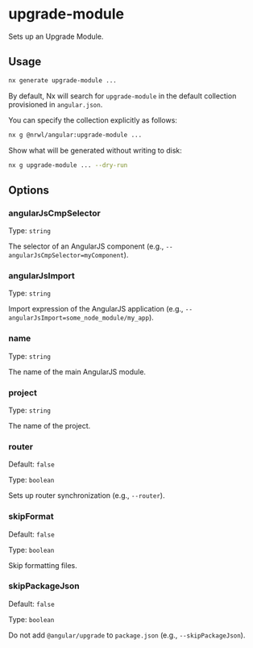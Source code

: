# upgrade-module

Sets up an Upgrade Module.

## Usage

```bash
nx generate upgrade-module ...
```

By default, Nx will search for `upgrade-module` in the default collection provisioned in `angular.json`.

You can specify the collection explicitly as follows:

```bash
nx g @nrwl/angular:upgrade-module ...
```

Show what will be generated without writing to disk:

```bash
nx g upgrade-module ... --dry-run
```

## Options

### angularJsCmpSelector

Type: `string`

The selector of an AngularJS component (e.g., `--angularJsCmpSelector=myComponent`).

### angularJsImport

Type: `string`

Import expression of the AngularJS application (e.g., `--angularJsImport=some_node_module/my_app`).

### name

Type: `string`

The name of the main AngularJS module.

### project

Type: `string`

The name of the project.

### router

Default: `false`

Type: `boolean`

Sets up router synchronization (e.g., `--router`).

### skipFormat

Default: `false`

Type: `boolean`

Skip formatting files.

### skipPackageJson

Default: `false`

Type: `boolean`

Do not add `@angular/upgrade` to `package.json` (e.g., `--skipPackageJson`).
